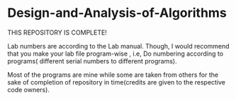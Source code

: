 # Design-and-Analysis-of-Algorithms

THIS REPOSITORY IS COMPLETE!

Lab numbers are according to the Lab manual. Though, I would recommend that you make your lab file program-wise , i.e, Do numbering according to programs( different serial numbers to different programs).

Most of the programs are mine while some are taken from others for the sake of completion of repository in time(credits are given to the respective code owners).
